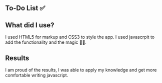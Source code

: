 <h2 align="left">To-Do List ✅</h2>

<h2 align="left">What did I use?</h2>
<p align="left">I used HTML5 for markup and CSS3 to style the app. I used javascrpit to add the functionality and the magic 🔮✨.</p>

<h2 align="left">Results</h2>
<p align="left">I am proud of the results, I was able to apply my knowledge and get more comfortable writing javascript.</p>
